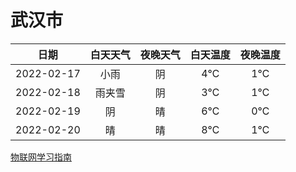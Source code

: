 # 武汉市
|日期|白天天气|夜晚天气|白天温度|夜晚温度|
|:--:|:--:|:--:|:--:|:--:|
|2022-02-17|小雨|阴|4℃|1℃|
|2022-02-18|雨夹雪|阴|3℃|1℃|
|2022-02-19|阴|晴|6℃|0℃|
|2022-02-20|晴|晴|8℃|1℃|
 
[物联网学习指南](http://doc.lziqi.top/IoT)
